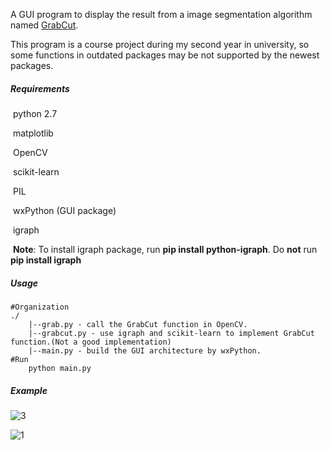 A GUI program to display the result from a image segmentation algorithm named  [GrabCut](http://pages.cs.wisc.edu/~dyer/cs534-fall11/papers/grabcut-rother.pdf).

This program is a course project during my second year in university, so some functions in outdated packages may be not supported by the newest packages.

##### Requirements

​	python 2.7

​	matplotlib

​	OpenCV

​	scikit-learn

​	PIL

​	wxPython (GUI package)

​	igraph

​	**Note**: To install igraph package, run **pip install python-igraph**. Do **not** run **pip install igraph**

##### Usage

```
#Organization
./
	|--grab.py - call the GrabCut function in OpenCV.
	|--grabcut.py - use igraph and scikit-learn to implement GrabCut function.(Not a good implementation)
	|--main.py - build the GUI architecture by wxPython.
#Run
	python main.py
```

##### Example

![3](/home/papa/Documents/Trash/GrabCut/1.gif)

![1](/home/papa/Documents/Trash/GrabCut/2.gif)